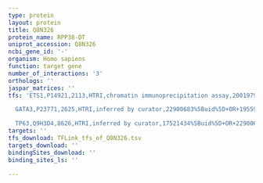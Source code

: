 ```yaml
---
type: protein
layout: protein
title: Q8N326
protein_name: RPP38-DT
uniprot_accession: Q8N326
ncbi_gene_id: '-'
organism: Homo sapiens
function: target gene
number_of_interactions: '3'
orthologs: ''
jaspar_matrices: ''
tfs: 'ETS1,P14921,2113,HTRI,chromatin immunoprecipitation assay,20019798%5Buid%5D+OR+22900683%5Buid%5D,No

  GATA3,P23771,2625,HTRI,inferred by curator,22900683%5Buid%5D+OR+19559773%5Buid%5D,No

  TP63,Q9H3D4,8626,HTRI,inferred by curator,17521434%5Buid%5D+OR+22900683%5Buid%5D,No'
targets: ''
tfs_download: TFLink_tfs_of_Q8N326.tsv
targets_download: ''
bindingSites_download: ''
binding_sites_ls: ''

---
```

